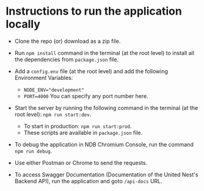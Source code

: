 # Instructions to run the application locally

- Clone the repo (or) download as a zip file.

- Run `npm install` command in the terminal (at the root level) to install all the dependencies from `package.json` file.

- Add a `config.env` file (at the root level) and add the following Environment Variables:
    - `NODE_ENV="development"`
    - `PORT=4000` You can specify any port number here.

- Start the server by running the following command in the terminal (at the root level): `npm run start:dev`.
    - To start in production: `npm run start:prod`.
    - These scripts are available in `package.json` file.

- To debug the application in NDB Chromium Console, run the command `npm run debug`.

- Use either Postman or Chrome to send the requests.

- To access Swagger Documentation (Documentation of the United Nest's Backend API), run the application and goto `/api-docs` URL.